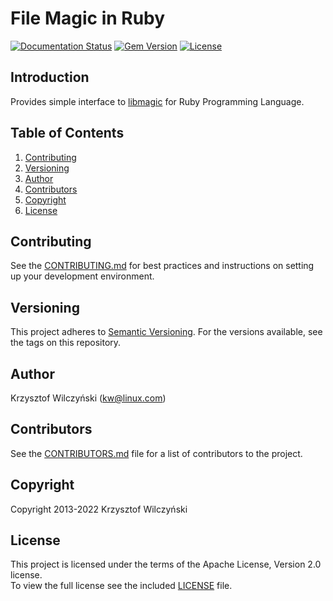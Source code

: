 # File Magic in Ruby

[![Documentation Status](https://inch-ci.org/github/kwilczynski/ruby-magic.svg)](https://inch-ci.org/github/kwilczynski/ruby-magic)
[![Gem Version](https://badge.fury.io/rb/ruby-magic.svg)](http://badge.fury.io/rb/ruby-magic)
[![License](https://img.shields.io/badge/License-Apache%202.0-blue.svg)](https://opensource.org/licenses/Apache-2.0)

## Introduction

Provides simple interface to [libmagic][1] for Ruby Programming Language.

## Table of Contents

1. [Contributing](#contributing)
2. [Versioning](#versioning)
3. [Author](#author)
4. [Contributors](#contributors)
4. [Copyright](#copyright)
5. [License](#license)

## Contributing

See the [CONTRIBUTING.md](CONTRIBUTING.md) for best practices and instructions
on setting up your development environment.

## Versioning

This project adheres to [Semantic Versioning](http://semver.org/spec/v2.0.0.html).
For the versions available, see the tags on this repository.

## Author

Krzysztof Wilczyński (<kw@linux.com>)

## Contributors

See the [CONTRIBUTORS.md](CONTRIBUTORS.md) file for a list of contributors to
the project.

## Copyright

Copyright 2013-2022 Krzysztof Wilczyński

## License

This project is licensed under the terms of the Apache License, Version 2.0 license.   
To view the full license see the included [LICENSE](LICENSE) file.

[1]: https://en.wikipedia.org/wiki/File_(command)
